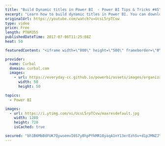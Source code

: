 ```yaml
---
title: "Build Dynamic titles in Power BI  - Power BI Tips & Tricks #45"
excerpt: "Learn how to build dynamic titles in Power BI. You can download the file here: http://curbal.com/blog/follow-the-summer-olympics-in-rio-2016-with-power-bi  Looking for the download file? Go to our Download Center: https://curbal.com/donwload-center then community downloads and then get file 40.  SUBSCRIBE"
originalUrl: https://youtube.com/watch?v=UcsL5rpTCvw
type: video
price: Free
length: PT6M35S
publishedDateTime: 2017-07-06T11:25:08Z
heat: 50

featuredContent: "<iframe width=\"800\" height=\"500\" frameborder=\"0\" src=\"https://www.youtube.com/embed/UcsL5rpTCvw\" allow=\"accelerometer; autoplay; encrypted-media; gyroscope; picture-in-picture\" allowfullscreen></iframe>"

provider:
  name: Curbal
  domain: curbal.com
  images:
    - url: https://everyday-cc.github.io/powerbi/assets/images/organizations/curbal.com-50x50.jpg
      width: 50
      height: 50

topics:
  - Power BI

images:
  - url: https://i.ytimg.com/vi/UcsL5rpTCvw/maxresdefault.jpg
    width: 1280
    height: 720
    isCached: true

secured: "bh1B6MbBdFUK7QywoemvI6S7y8hpPYkMR10yaqA1nY13erEzhSv+d1pJMNZJYVBJHk1yQ6ifplFg5JxYzxhWK7fgNMMKGTtCFOuoRT4pTm1rBXKoKGttt7xiDLHzRzYoXuk2U6HPRPUx0xOOKhHO5RMNiBsScZE0dL8pjeOtgzWLLt3q30f8ND8X3m5CrkUAhPRLZaHmlY/JcGS/xaO6QtJscmbIw1n0XevrybFHdy6NykxvoScr1nVUTA0sFSX5zMp/XgDGg/YnwA1PhanfrBRjxS1StK9LrxKVhjHZZVM68qCFImToRXA2+0p9ED4VQ46uA6ziifU1BP4iPjqpgv9hTTFjKb0ZwnMoNbJEMUxA/dNSsRUfLSQslj6Th8ilTrZydGSfLfO395tqN9yAzQniv7WuAu3G3fiLXNiiYTA=;qGjJh7jNmppaE0wkuyZ2OA=="
---
```


